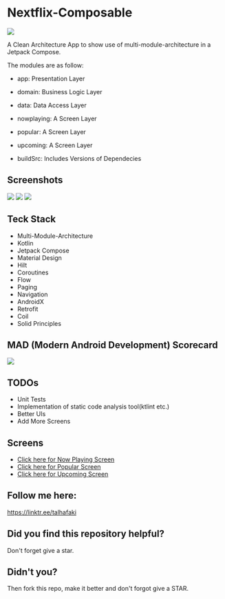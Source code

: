 # Nextflix-Composable

[![](https://img.shields.io/badge/Android%20Arsenal-Multi--Module--Nextflix--Composable-green.svg?style=flat)](https://android-arsenal.com/details/1/8264)

A Clean Architecture App to show use of  multi-module-architecture in a Jetpack Compose.

The modules are as follow:

* app: Presentation Layer

* domain: Business Logic Layer

* data: Data Access Layer

* nowplaying: A Screen Layer

* popular: A Screen Layer

* upcoming: A Screen Layer

* buildSrc: Includes Versions of Dependecies 

## Screenshots
![](https://github.com/TalhaFaki/Nextflix-Composable/blob/master/now_playing_screen.png)
![](https://github.com/TalhaFaki/Nextflix-Composable/blob/master/popular_screen.png)
![](https://github.com/TalhaFaki/Nextflix-Composable/blob/master/upcoming_screen.png)

## Teck Stack

* Multi-Module-Architecture
* Kotlin
* Jetpack Compose
* Material Design
* Hilt 
* Coroutines
* Flow
* Paging
* Navigation
* AndroidX
* Retrofit
* Coil
* Solid Principles

## MAD (Modern Android Development) Scorecard
![](https://github.com/TalhaFaki/Nextflix-Composable/blob/master/summary.png)

## TODOs

* Unit Tests
* Implementation of static code analysis tool(ktlint etc.) 
* Better UIs
* Add More Screens

## Screens
* [Click here for Now Playing Screen](https://github.com/TalhaFaki/Multi-Module-Nextflix-Composable/blob/master/nowplaying/src/main/java/com/talhafaki/nowplaying/NowPlayingScreen.kt)
* [Click here for Popular Screen](https://github.com/TalhaFaki/Multi-Module-Nextflix-Composable/blob/master/popular/src/main/java/com/talhafaki/popular/PopularScreen.kt)
* [Click here for Upcoming Screen](https://github.com/TalhaFaki/Multi-Module-Nextflix-Composable/blob/master/upcoming/src/main/java/com/talhafaki/upcoming/UpcomingScreen.kt)

## Follow me here:
https://linktr.ee/talhafaki

## Did you find this repository helpful?
Don't forget give a star.

## Didn't you?
Then fork this repo, make it better and don't forgot give a STAR.
